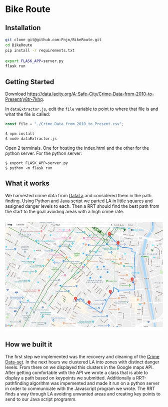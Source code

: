 # Bike Route

## Installation
```bash
git clone git@github.com:Fnjn/BikeRoute.git
cd BikeRoute
pip install -r requirements.txt

export FLASK_APP=server.py
flask run
```

## Getting Started

Download https://data.lacity.org/A-Safe-City/Crime-Data-from-2010-to-Present/y8tr-7khq.

In `dataExtractor.js`, edit the `file` variable to point to where that file is and what the file is called:

```js
const file = "./Crime_Data_from_2010_to_Present.csv";
```

```
$ npm install
$ node dataExtractor.js
```

Open 2 terminals. One for hosting the index.html and the other for the python server.
For the python server:

```
$ export FLASK_APP=server.py
$ python -m flask run
```


## What it works
We harvested crime data from [DataLa](https://data.lacity.org/) and considered them in the path finding. Using Python and Java script we parted LA in little squares and assigned danger levels to each. Then a RRT should find the best path from the start to the goal avoiding areas with a high crime rate.

![safe Path](img/safepath.jpg)

## How we built it
The first step we implemented was the recovery and cleaning of the [Crime Data-set](https://data.lacity.org/A-Safe-City/Crime-Data-from-2010-to-Present/y8tr-7khq). In the next hours we clustered LA into zones with distinct danger levels. From there on we displayed this clusters in the Google maps API. After getting comfortable with the API we wrote a class that is able to display a path based on keypoints we submitted. Additionally a RRT-pathfinding algorithm was impemented and made it run on a python server in order to communicate with the Javascript program we wrote. The RRT finds a way through LA avoiding unwanted areas and creating key points to send to our Java script programm.
